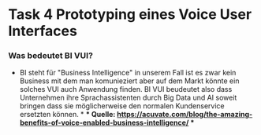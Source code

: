 # Task 4 Prototyping eines Voice User Interfaces

### Was bedeutet BI VUI?
* BI steht für "Business Intelligence" in unserem Fall ist es zwar kein Business mit dem man komunieziert aber auf dem Markt könnte ein solches VUI auch Anwendung finden. BI VUI beudeutet also dass Unternehmen ihre Sprachassistenten durch Big Data und AI soweit bringen dass sie möglicherweise den normalen Kundenservice ersetzten können. *
__* Quelle: https://acuvate.com/blog/the-amazing-benefits-of-voice-enabled-business-intelligence/ *__
